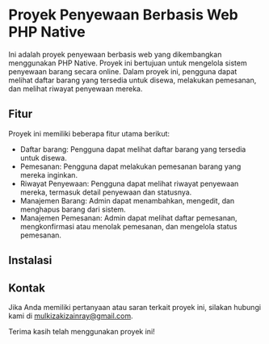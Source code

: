 # Proyek Penyewaan Berbasis Web PHP Native

Ini adalah proyek penyewaan berbasis web yang dikembangkan menggunakan PHP Native. Proyek ini bertujuan untuk mengelola sistem penyewaan barang secara online. Dalam proyek ini, pengguna dapat melihat daftar barang yang tersedia untuk disewa, melakukan pemesanan, dan melihat riwayat penyewaan mereka.

## Fitur

Proyek ini memiliki beberapa fitur utama berikut:

- Daftar barang: Pengguna dapat melihat daftar barang yang tersedia untuk disewa.
- Pemesanan: Pengguna dapat melakukan pemesanan barang yang mereka inginkan.
- Riwayat Penyewaan: Pengguna dapat melihat riwayat penyewaan mereka, termasuk detail penyewaan dan statusnya.
- Manajemen Barang: Admin dapat menambahkan, mengedit, dan menghapus barang dari sistem.
- Manajemen Pemesanan: Admin dapat melihat daftar pemesanan, mengkonfirmasi atau menolak pemesanan, dan mengelola status pemesanan.

## Instalasi


## Kontak

Jika Anda memiliki pertanyaan atau saran terkait proyek ini, silakan hubungi kami di mulkizakizainray@gmail.com.

Terima kasih telah menggunakan proyek ini!
